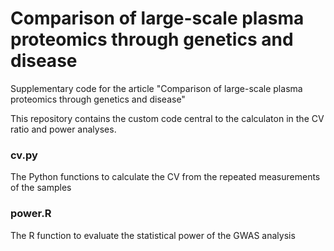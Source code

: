 # Comparison of large-scale plasma proteomics through genetics and disease
Supplementary code for the article "Comparison of large-scale plasma proteomics through genetics and disease"

This repository contains the custom code central to the calculaton in the CV ratio and power analyses. 

### cv.py
The Python functions to calculate the CV from the repeated measurements of the samples

### power.R
The R function to evaluate the statistical power of the GWAS analysis
